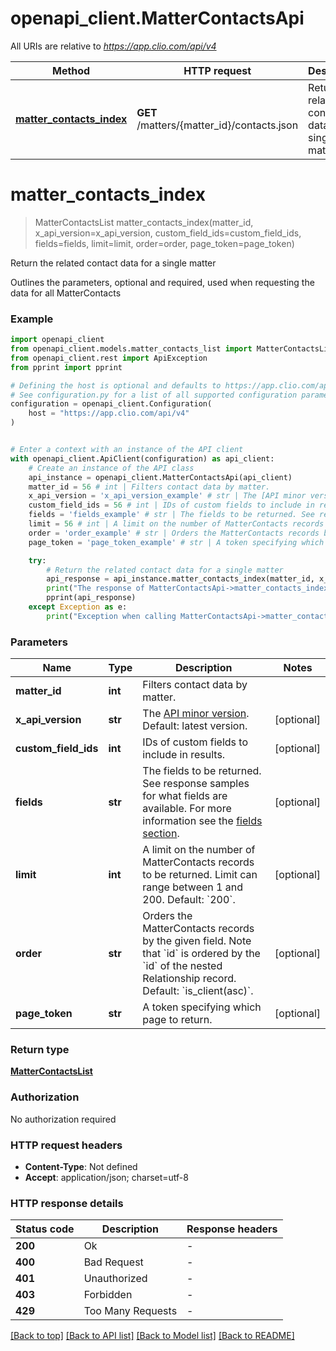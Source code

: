 # openapi_client.MatterContactsApi

All URIs are relative to *https://app.clio.com/api/v4*

Method | HTTP request | Description
------------- | ------------- | -------------
[**matter_contacts_index**](MatterContactsApi.md#matter_contacts_index) | **GET** /matters/{matter_id}/contacts.json | Return the related contact data for a single matter


# **matter_contacts_index**
> MatterContactsList matter_contacts_index(matter_id, x_api_version=x_api_version, custom_field_ids=custom_field_ids, fields=fields, limit=limit, order=order, page_token=page_token)

Return the related contact data for a single matter

Outlines the parameters, optional and required, used when requesting the data for all MatterContacts

### Example


```python
import openapi_client
from openapi_client.models.matter_contacts_list import MatterContactsList
from openapi_client.rest import ApiException
from pprint import pprint

# Defining the host is optional and defaults to https://app.clio.com/api/v4
# See configuration.py for a list of all supported configuration parameters.
configuration = openapi_client.Configuration(
    host = "https://app.clio.com/api/v4"
)


# Enter a context with an instance of the API client
with openapi_client.ApiClient(configuration) as api_client:
    # Create an instance of the API class
    api_instance = openapi_client.MatterContactsApi(api_client)
    matter_id = 56 # int | Filters contact data by matter.
    x_api_version = 'x_api_version_example' # str | The [API minor version](#section/Minor-Versions). Default: latest version. (optional)
    custom_field_ids = 56 # int | IDs of custom fields to include in results. (optional)
    fields = 'fields_example' # str | The fields to be returned. See response samples for what fields are available. For more information see the [fields section](#section/Fields). (optional)
    limit = 56 # int | A limit on the number of MatterContacts records to be returned. Limit can range between 1 and 200. Default: `200`. (optional)
    order = 'order_example' # str | Orders the MatterContacts records by the given field. Note that `id` is ordered by the `id` of the nested Relationship record. Default: `is_client(asc)`. (optional)
    page_token = 'page_token_example' # str | A token specifying which page to return. (optional)

    try:
        # Return the related contact data for a single matter
        api_response = api_instance.matter_contacts_index(matter_id, x_api_version=x_api_version, custom_field_ids=custom_field_ids, fields=fields, limit=limit, order=order, page_token=page_token)
        print("The response of MatterContactsApi->matter_contacts_index:\n")
        pprint(api_response)
    except Exception as e:
        print("Exception when calling MatterContactsApi->matter_contacts_index: %s\n" % e)
```



### Parameters


Name | Type | Description  | Notes
------------- | ------------- | ------------- | -------------
 **matter_id** | **int**| Filters contact data by matter. | 
 **x_api_version** | **str**| The [API minor version](#section/Minor-Versions). Default: latest version. | [optional] 
 **custom_field_ids** | **int**| IDs of custom fields to include in results. | [optional] 
 **fields** | **str**| The fields to be returned. See response samples for what fields are available. For more information see the [fields section](#section/Fields). | [optional] 
 **limit** | **int**| A limit on the number of MatterContacts records to be returned. Limit can range between 1 and 200. Default: &#x60;200&#x60;. | [optional] 
 **order** | **str**| Orders the MatterContacts records by the given field. Note that &#x60;id&#x60; is ordered by the &#x60;id&#x60; of the nested Relationship record. Default: &#x60;is_client(asc)&#x60;. | [optional] 
 **page_token** | **str**| A token specifying which page to return. | [optional] 

### Return type

[**MatterContactsList**](MatterContactsList.md)

### Authorization

No authorization required

### HTTP request headers

 - **Content-Type**: Not defined
 - **Accept**: application/json; charset=utf-8

### HTTP response details

| Status code | Description | Response headers |
|-------------|-------------|------------------|
**200** | Ok |  -  |
**400** | Bad Request |  -  |
**401** | Unauthorized |  -  |
**403** | Forbidden |  -  |
**429** | Too Many Requests |  -  |

[[Back to top]](#) [[Back to API list]](../README.md#documentation-for-api-endpoints) [[Back to Model list]](../README.md#documentation-for-models) [[Back to README]](../README.md)


